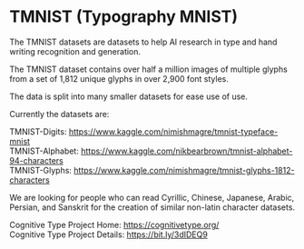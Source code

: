 # TMNIST (Typography MNIST)

The TMNIST datasets are datasets to help AI research in type and hand writing recognition and generation.

The TMNIST dataset contains over half a million images of multiple glyphs from a set of 1,812 unique glyphs in over 2,900 font styles.

The data is split into many smaller datasets for ease use of use. 

Currently the datasets are:

TMNIST-Digits: https://www.kaggle.com/nimishmagre/tmnist-typeface-mnist      
TMNIST-Alphabet: https://www.kaggle.com/nikbearbrown/tmnist-alphabet-94-characters     
TMNIST-Glyphs: https://www.kaggle.com/nimishmagre/tmnist-glyphs-1812-characters    

We are looking for people who can read Cyrillic, Chinese, Japanese, Arabic, Persian, and Sanskrit for the creation of similar non-latin character datasets.  


Cognitive Type Project Home: https://cognitivetype.org/     
Cognitive Type Project Details: https://bit.ly/3dIDEQ9   
